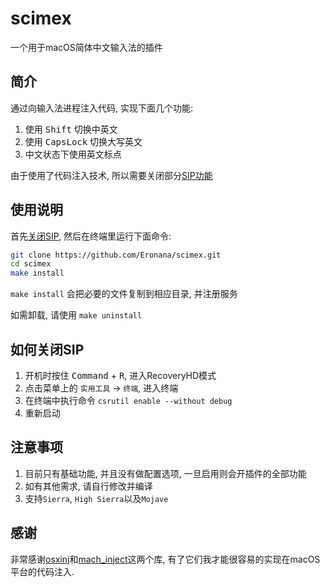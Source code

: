 # scimex
一个用于macOS简体中文输入法的插件

## 简介
通过向输入法进程注入代码, 实现下面几个功能:
1. 使用 <kbd>Shift</kbd> 切换中英文
2. 使用 <kbd>CapsLock</kbd> 切换大写英文
3. 中文状态下使用英文标点

由于使用了代码注入技术, 所以需要关闭部分[SIP功能](https://support.apple.com/zh-cn/HT204899)

## 使用说明
首先[关闭SIP](#如何关闭sip), 然后在终端里运行下面命令:
```bash
git clone https://github.com/Eronana/scimex.git
cd scimex
make install
```
`make install` 会把必要的文件复制到相应目录, 并注册服务

如需卸载, 请使用 `make uninstall`

## 如何关闭SIP
1. 开机时按住 <kbd>Command</kbd> + <kbd>R</kbd>, 进入RecoveryHD模式
2. 点击菜单上的 `实用工具` -> `终端`, 进入终端
3. 在终端中执行命令 `csrutil enable --without debug`
4. 重新启动

## 注意事项
1. 目前只有基础功能, 并且没有做配置选项, 一旦启用则会开插件的全部功能
2. 如有其他需求, 请自行修改并编译
3. 支持`Sierra`, `High Sierra`以及`Mojave`

## 感谢
非常感谢[osxinj](https://github.com/scen/osxinj)和[mach_inject](https://github.com/rentzsch/mach_inject)这两个库, 有了它们我才能很容易的实现在macOS平台的代码注入.
